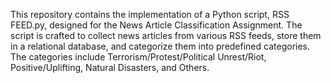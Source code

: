 
This repository contains the implementation of a Python script, RSS FEED.py, designed for the News Article Classification Assignment. The script is crafted to collect news articles from various RSS feeds, store them in a relational database, and categorize them into predefined categories. The categories include Terrorism/Protest/Political Unrest/Riot, Positive/Uplifting, Natural Disasters, and Others.
